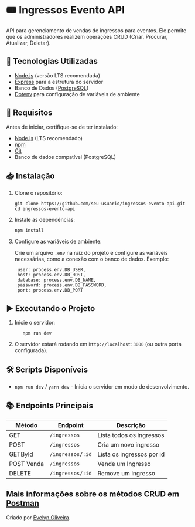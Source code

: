 # 🎟️ Ingressos Evento API

API para gerenciamento de vendas de ingressos para eventos. Ele permite que os administradores realizem operações CRUD (Criar, Procurar, Atualizar, Deletar). 

## 🚀 Tecnologias Utilizadas

- [Node.js](https://nodejs.org/) (versão LTS recomendada)
- [Express](https://expressjs.com/) para a estrutura do servidor
- Banco de Dados ([PostgreSQL](https://www.postgresql.org/))
- [Dotenv](https://www.npmjs.com/package/dotenv) para configuração de variáveis de ambiente

## 📌 Requisitos

Antes de iniciar, certifique-se de ter instalado:

- [Node.js](https://nodejs.org/) (LTS recomendado)
- [npm](https://www.npmjs.com/)
- [Git](https://git-scm.com/)
- Banco de dados compatível (PostgreSQL)

## 📥 Instalação

1. Clone o repositório:

   ```
   git clone https://github.com/seu-usuario/ingressos-evento-api.git
   cd ingressos-evento-api
   ```

2. Instale as dependências:

   ```
   npm install

   ```

3. Configure as variáveis de ambiente:

   Crie um arquivo `.env` na raiz do projeto e configure as variáveis necessárias, como a conexão com o banco de dados. Exemplo:

   ```env
    user: process.env.DB_USER,
    host: process.env.DB_HOST,
    database: process.env.DB_NAME,
    password: process.env.DB_PASSWORD,
    port: process.env.DB_PORT

   ```

## ▶️ Executando o Projeto

1. Inicie o servidor:

   ```
      npm run dev

   ```

3. O servidor estará rodando em `http://localhost:3000` (ou outra porta configurada).

## 🛠️ Scripts Disponíveis

- `npm run dev` / `yarn dev` - Inicia o servidor em modo de desenvolvimento.

## 📚 Endpoints Principais

| Método | Endpoint       | Descrição |
|---------|---------------|------------|
| GET     | `/ingressos`    | Lista todos os ingressos |
| POST    | `/ingressos`    | Cria um novo ingresso |
| GETById   | `/ingressos/:id`  | Lista os ingressos por id|
| POST Venda | `/ingressos`  | Vende um Ingresso |
| DELETE  | `/ingressos/:id` | Remove um ingresso |

Mais informações sobre os métodos CRUD em [Postman](https://documenter.getpostman.com/view/41677719/2sAYkKJdn7)
----
Criado por [Evelyn Oliveira](https://github.com/EvelynOliveira1200).


